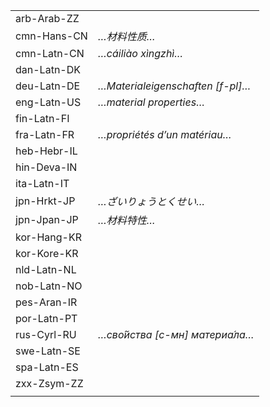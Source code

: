| | |
|-|-|
| arb-Arab-ZZ |  |
| cmn-Hans-CN | _…材料性质…_ |
| cmn-Latn-CN | _…cáiliào xìngzhì…_ |
| dan-Latn-DK |  |
| deu-Latn-DE | _…Materialeigenschaften [f-pl]…_ |
| eng-Latn-US | _…material properties…_ |
| fin-Latn-FI |  |
| fra-Latn-FR | _…propriétés d’un matériau…_ |
| heb-Hebr-IL |  |
| hin-Deva-IN |  |
| ita-Latn-IT |  |
| jpn-Hrkt-JP | _…ざいりょうとくせい…_ |
| jpn-Jpan-JP | _…材料特性…_ |
| kor-Hang-KR |  |
| kor-Kore-KR |  |
| nld-Latn-NL |  |
| nob-Latn-NO |  |
| pes-Aran-IR |  |
| por-Latn-PT |  |
| rus-Cyrl-RU | _…сво́йства [с-мн] материа́ла…_ |
| swe-Latn-SE |  |
| spa-Latn-ES |  |
| zxx-Zsym-ZZ |  |
|  |  |

